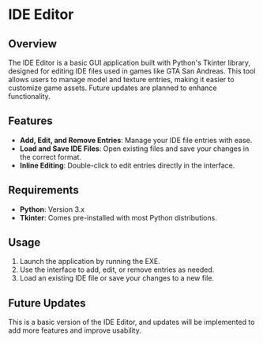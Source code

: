 # IDE Editor
## Overview
The IDE Editor is a basic GUI application built with Python's Tkinter library, designed for editing IDE files used in games like GTA San Andreas. This tool allows users to manage model and texture entries, making it easier to customize game assets. Future updates are planned to enhance functionality.

## Features
- **Add, Edit, and Remove Entries**: Manage your IDE file entries with ease.
- **Load and Save IDE Files**: Open existing files and save your changes in the correct format.
- **Inline Editing**: Double-click to edit entries directly in the interface.

## Requirements
- **Python**: Version 3.x
- **Tkinter**: Comes pre-installed with most Python distributions.

## Usage
1. Launch the application by running the EXE.
2. Use the interface to add, edit, or remove entries as needed.
3. Load an existing IDE file or save your changes to a new file.

## Future Updates
This is a basic version of the IDE Editor, and updates will be implemented to add more features and improve usability.
